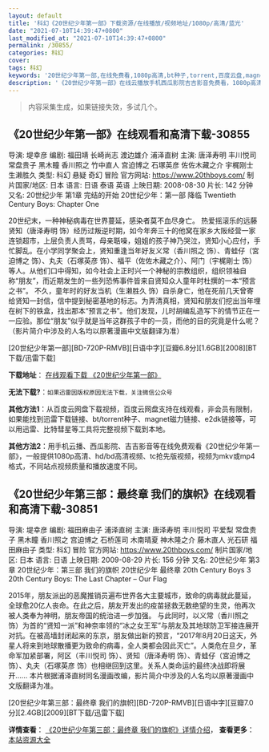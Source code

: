 ```yaml
---
layout: default
title: '科幻《20世纪少年第一部》下载资源/在线播放/视频地址/1080p/高清/蓝光'
date: "2021-07-10T14:39:47+0800"
last_modified_at: "2021-07-10T14:39:47+0800"
permalink: /30855/
categories: 科幻
cover:
tags: 科幻
keywords: '20世纪少年第一部,在线免费看,1080p高清,bt种子,torrent,百度云盘,magnet,磁力链,迅雷下载资源'
description: '《20世纪少年第一部》在线云播放手机西瓜影院吉吉影音免费看，1080p高清bd/hd未删减完整版和tc抢先枪版，mkv/mp4格式，附带bt/torrent种子、magnet/磁力链、百度云盘、网盘资源迅雷下载链接'
---
```


>内容采集生成，如果链接失效，多试几个。


## 《20世纪少年第一部》在线观看和高清下载-30855

导演: 堤幸彦 编剧: 福田靖 长崎尚志 渡边雄介 浦泽直树 主演: 唐泽寿明 丰川悦司 常盘贵子 黑木瞳 香川照之 竹中直人 宫迫博之 石塚英彦 佐佐木藏之介 宇梶刚士 生濑胜久 类型: 科幻 悬疑 奇幻 冒险 官方网站: https://www.20thboys.com/ 制片国家/地区: 日本 语言: 日语 泰语 英语 上映日期: 2008-08-30 片长: 142 分钟 又名: 20世纪少年 第1章 完结的开始 20世纪少年：第一部 降临 Twentieth Century Boys: Chapter One

20世纪末，一种神秘病毒在世界蔓延，感染者莫不血尽身亡。 热爱摇滚乐的远藤贤知（唐泽寿明 饰）经历过叛逆时期，如今年奔三十的他窝在家乡大阪经营一家连锁超市，上层负责人责骂，母亲聒噪，姐姐的孩子神乃哭泣，贤知小心应付，手忙脚乱。在小学同学聚会上，贤知重逢当年好友义常（香川照之 饰）、青蛙仔（宮迫博之 饰）、丸夫（石塚英彦 饰）、福平（佐佐木藏之介）、阿门（宇梶剛士 饰）等人。从他们口中得知，如今社会上正时兴一个神秘的宗教组织，组织领袖自称“朋友”，而近期发生的一些列恐怖事件皆来自贤知众人童年时杜撰的一本“预言之书”。 不久，童年时的好友当机（生濑胜久 饰）自杀身亡，他在死前几天曾寄给贤知一封信，信中提到秘密基地的标志。为弄清真相，贤知和朋友们挖出当年埋在树下的铁盒，找出那本“预言之书”。他们发现，儿时胡编乱造写下的情节正在一一应验。那位“朋友”似乎就是当年这群孩子中的一员，而他的目的究竟是什么呢？ （影片简介中涉及的人名均以原著漫画中文版翻译为准）


[20世纪少年第一部][BD-720P-RMVB][日语中字][豆瓣6.8分][1.6GB][2008][BT下载/迅雷下载]

**下载地址**： [在线观看下载 《20世纪少年第一部》](https://www.btdx8.com/torrent/twentieth_century_boys_chapter_one_2008.html) 


**无法下载?**：`如果迅雷因版权原因无法下载，关注微信公众号 `

**其他方法1**：从百度云网盘下载视频，百度云网盘支持在线观看，非会员有限制，如果能找到迅雷下载链接、bt/torrent种子、magnet磁力链接、e2dk链接等，可以用迅雷、比特彗星等工具将完整视频下载到本地。

**其他方法2**：用手机云播、西瓜影院、吉吉影音等在线免费观看《20世纪少年第一部》，一般提供1080p高清、hd/bd高清视频、tc抢先版视频，视频为mkv或mp4格式，不同站点视频质量和播放速度不同。


## 《20世纪少年第三部：最终章 我们的旗帜》在线观看和高清下载-30851

导演: 堤幸彦 编剧: 福田麻由子 浦泽直树 主演: 唐泽寿明 丰川悦司 平爱梨 常盘贵子 黑木瞳 香川照之 宫迫博之 石桥莲司 木南晴夏 神木隆之介 藤木直人 光石研 福田麻由子 类型: 科幻 冒险 官方网站: https://www.20thboys.com/ 制片国家/地区: 日本 语言: 日语 上映日期: 2009-08-29 片长: 156 分钟 又名: 20世纪少年 第3章 20世纪少年：第三部 我们的旗帜 20世纪少年 最终章 20th Century Boys 3 20th Century Boys: The Last Chapter – Our Flag

2015年，朋友派出的恶魔推销员遍布世界各大主要城市，致命的病毒就此蔓延，全球愈20亿人丧命。在此之后，朋友开发出的疫苗拯救无数绝望的生灵，他再次被人类奉为神明，朋友帝国的统治进一步加强。 与此同时，以义常（香川照之 饰）为首的“贤知一派”和神奈率领的“冰之女王军”与朋友及其地球防卫军接连展开对抗。在被高墙封闭起来的东京，朋友做出新的预言，“2017年8月20日这天，外星人将来到地球散播更为致命的病毒，全人类都会因此灭亡”。人类危在旦夕，革命军加紧部署，阿区（丰川悦司 饰）、贤知（唐泽寿明 饰）、青蛙仔（宮迫博之 饰）、丸夫（石塚英彦 饰）也相继回到这里。关系人类命运的最终决战即将展开…… 本片根据浦泽直树同名漫画改编，影片简介中涉及的人名均以原著漫画中文版翻译为准。


[20世纪少年第三部：最终章 我们的旗帜][BD-720P-RMVB][日语中字][豆瓣7.0分][2.4GB][2009][BT下载/迅雷下载]

**详情查看**： [《20世纪少年第三部：最终章 我们的旗帜》详情介绍](/movie/30851/)， **查看更多**：[本站资源大全](/movie/t/all/)


